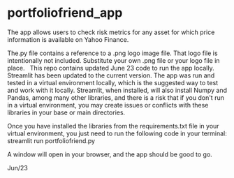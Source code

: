 # portfoliofriend_app

The app allows users to check risk metrics for any asset for which price information is available on Yahoo Finance.

The.py file contains a reference to a .png logo image file. That logo file is intentionally not included. Substitute your own .png file or your logo file in place.
 
This repo contains updated June 23 code to run the app locally. Streamlit has been updated to the current version. The app was run and tested in a virtual environment locally, which is the suggested way to test and work with it locally. Streamlit, when installed, will also install Numpy and Pandas, among many other libraries, and there is a risk that if you don't run in a virtual environment, you may create issues or conflicts with these libraries in your base or main directories.

Once you have installed the libraries from the requirements.txt file in your virtual environment, you just need to run the following code in your terminal: streamlit run portfoliofriend.py

A window will open in your browser, and the app should be good to go.

Jun/23

